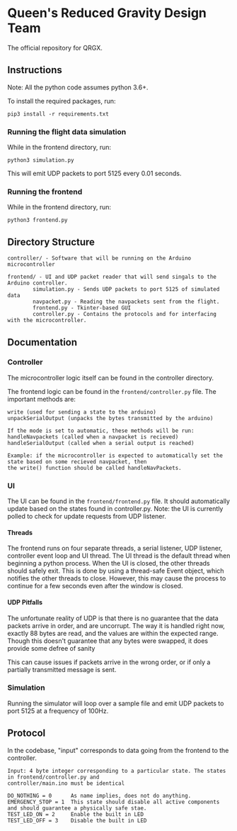 # Queen's Reduced Gravity Design Team

The official repository for QRGX.

## Instructions
Note: All the python code assumes python 3.6+.

To install the required packages, run:
```
pip3 install -r requirements.txt
```

### Running the flight data simulation
While in the frontend directory, run:
```
python3 simulation.py
```
This will emit UDP packets to port 5125 every 0.01 seconds.


### Running the frontend
While in the frontend directory, run:
```
python3 frontend.py
```

## Directory Structure
```
controller/ - Software that will be running on the Arduino microcontroller

frontend/ - UI and UDP packet reader that will send singals to the Arduino controller.
        simulation.py - Sends UDP packets to port 5125 of simulated data
        navpacket.py - Reading the navpackets sent from the flight.
        frontend.py - Tkinter-based GUI
        controller.py - Contains the protocols and for interfacing with the microcontroller.
```

## Documentation
### Controller
The microcontroller logic itself can be found in the controller directory.

The frontend logic can be found in the `frontend/controller.py` file. The important methods are:
```
write (used for sending a state to the arduino)
unpackSerialOutput (unpacks the bytes transmitted by the arduino)

If the mode is set to automatic, these methods will be run:
handleNavpackets (called when a navpacket is recieved)
handleSerialOutput (called when a serial output is reached)

Example: if the microcontroller is expected to automatically set the state based on some recieved navpacket, then
the write() function should be called handleNavPackets.
```

### UI
The UI can be found in the `frontend/frontend.py` file. It should automatically update based on the states found in controller.py.
Note: the UI is currently polled to check for update requests from UDP listener.

#### Threads
The frontend runs on four separate threads, a serial listener, UDP listener, controller event loop
and UI thread. The UI thread is the default thread when beginning a python process.
When the UI is closed, the other threads should safely exit. 
This is done by using a thread-safe Event object, which notifies the other threads to close.
However, this may cause the process to continue for a few seconds even after the window is closed.

#### UDP Pitfalls
The unfortunate reality of UDP is that there is no guarantee that the data packets arrive in order,
and are uncorrupt. The way it is handled right now, exactly 88 bytes are read, and the values are
within the expected range. Though this doesn't guarantee that any bytes were swapped, it does provide
some defree of sanity

This can cause issues if packets arrive in the wrong order, or if only a partially transmitted message is sent.

### Simulation
Running the simulator will loop over a sample file and emit UDP packets to port 5125
at a frequency of 100Hz.

## Protocol
In the codebase, "input" corresponds to data going from the frontend to the controller.

```
Input: 4 byte integer corresponding to a particular state. The states in frontend/controller.py and
controller/main.ino must be identical

DO_NOTHING = 0      As name implies, does not do anything.
EMERGENCY_STOP = 1  This state should disable all active components and should guarantee a physically safe stae.
TEST_LED_ON = 2     Enable the built in LED
TEST_LED_OFF = 3    Disable the built in LED
```
